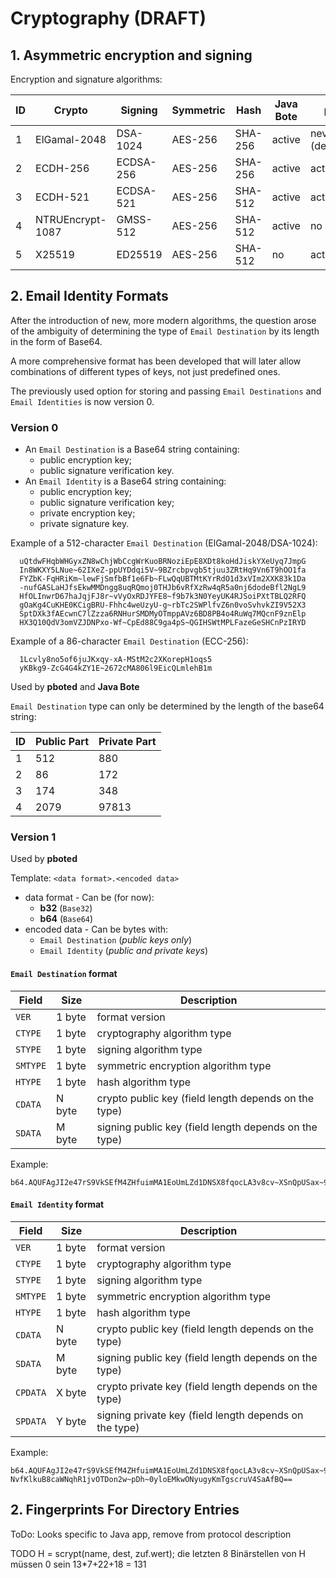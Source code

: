 # Cryptography (DRAFT)

## 1. Asymmetric encryption and signing

Encryption and signature algorithms:

| ID | Crypto           | Signing     | Symmetric | Hash    | Java Bote | pboted             |
|----|------------------|-------------|-----------|---------|-----------|--------------------|
| 1  | ElGamal-2048     | DSA-1024    | AES-256   | SHA-256 | active    | never (deprecated) |
| 2  | ECDH-256         | ECDSA-256   | AES-256   | SHA-256 | active    | active             |
| 3  | ECDH-521         | ECDSA-521   | AES-256   | SHA-512 | active    | active             |
| 4  | NTRUEncrypt-1087 | GMSS-512    | AES-256   | SHA-512 | active    | no                 |
| 5  | X25519           | ED25519     | AES-256   | SHA-512 | no        | active             |

## 2. Email Identity Formats

After the introduction of new, more modern algorithms, the question arose of the ambiguity of determining the type of `Email Destination` by its length in the form of Base64.  

A more comprehensive format has been developed that will later allow combinations of different types of keys, not just predefined ones.

The previously used option for storing and passing `Email Destinations` and `Email Identities` is now version 0.

### Version 0

- An `Email Destination` is a Base64 string containing:
    - public encryption key;
    - public signature verification key.
- An `Email Identity` is a Base64 string containing:
    - public encryption key;
    - public signature verification key;
    - private encryption key;
    - private signature key.

Example of a 512-character `Email Destination` (ElGamal-2048/DSA-1024):
  
```
  uQtdwFHqbWHGyxZN8wChjWbCcgWrKuoBRNoziEpE8XDt8koHdJiskYXeUyq7JmpG
  In8WKXY5LNue~62IXeZ-ppUYDdqi5V~9BZrcbpvgb5tjuu3ZRtHq9Vn6T9hOO1fa
  FYZbK-FqHRiKm~lewFjSmfbBf1e6Fb~FLwQqUBTMtKYrRdO1d3xVIm2XXK83k1Da
  -nufGASLaHJfsEkwMMDngg8uqRQmoj0THJb6vRfXzRw4qR5a0nj6dodeBfl2NgL9
  HfOLInwrD67haJqjFJ8r~vVyOxRDJYFE8~f9b7k3N0YeyUK4RJSoiPXtTBLQ2RFQ
  gOaKg4CuKHE0KCigBRU-Fhhc4weUzyU-g~rbTc2SWPlfvZ6n0voSvhvkZI9V52X3
  SptDXk3fAEcwnC7lZzza6RNHurSMDMyOTmppAVz6BD8PB4o4RuWq7MQcnF9znElp
  HX3Q10QdV3omVZJDNPxo-Wf~CpEd88C9ga4pS~QGIHSWtMPLFazeGeSHCnPzIRYD
```

Example of a 86-character `Email Destination` (ECC-256):

```
  1Lcvly8no5of6juJKxqy-xA-MStM2c2XKorepH1oqs5
  yKBkg9-ZcG4G4kZY1E~2672cMA806l9EicQLmlehB1m
```

Used by **pboted** and **Java Bote**

`Email Destination` type can only be determined by the length of the base64 string:

| ID | Public Part | Private Part |
|----|-------------|--------------|
| 1  | 512         | 880          |
| 2  | 86          | 172          |
| 3  | 174         | 348          |
| 4  | 2079        | 97813        |

### Version 1

Used by **pboted**

Template:
`<data format>.<encoded data>`

- data format - Can be (for now):
  - **b32** (`Base32`)
  - **b64** (`Base64`) 
- encoded data - Can be bytes with:
  - `Email Destination` (*public keys only*)
  - `Email Identity` (*public and private keys*)


#### `Email Destination` format

| Field    | Size   | Description                                           |
|----------|--------|-------------------------------------------------------|
| `VER`    | 1 byte | format version                                        |
| `CTYPE`  | 1 byte | cryptography algorithm type                           |
| `STYPE`  | 1 byte | signing algorithm type                                |
| `SMTYPE` | 1 byte | symmetric encryption algorithm type                   |
| `HTYPE`  | 1 byte | hash algorithm type                                   |
| `CDATA`  | N byte | crypto public key (field length depends on the type)  |
| `SDATA`  | M byte | signing public key (field length depends on the type) |

Example:

```
b64.AQUFAgJI2e47rS9VkSEfM4ZHfuimMA1EoUmLZd1DNSX8fqocLA3v8cv~XSnQpUSax~9Gs2cFH2rtNOZekhF4i2RQ7QOI
```

#### `Email Identity` format

| Field    | Size   | Description                                           |
|----------|--------|-------------------------------------------------------|
| `VER`    | 1 byte | format version                                        |
| `CTYPE`  | 1 byte | cryptography algorithm type                           |
| `STYPE`  | 1 byte | signing algorithm type                                |
| `SMTYPE` | 1 byte | symmetric encryption algorithm type                   |
| `HTYPE`  | 1 byte | hash algorithm type                                   |
| `CDATA`  | N byte | crypto public key (field length depends on the type)  |
| `SDATA`  | M byte | signing public key (field length depends on the type) |
| `CPDATA` | X byte | crypto private key (field length depends on the type) |
| `SPDATA` | Y byte | signing private key (field length depends on the type)|

Example:

```
b64.AQUFAgJI2e47rS9VkSEfM4ZHfuimMA1EoUmLZd1DNSX8fqocLA3v8cv~XSnQpUSax~9Gs2cFH2rtNOZekhF4i2RQ7QOISPTr4NDUvlFrAt3SfPtZe6iF-NvfKlkuB8caWNqhR1jvOTDon2w~pDh~0yloEMkwONyugyKmTgscruV4SaAfBQ==
```

## 2. Fingerprints For Directory Entries

ToDo: Looks specific to Java app, remove from protocol description

TODO
H = scrypt(name, dest, zuf.wert); die letzten 8 Binärstellen von H müssen 0 sein
13*7+22+18 = 131
